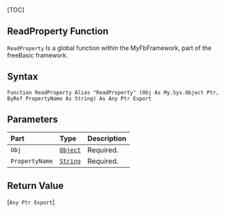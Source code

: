 [TOC]
## ReadProperty Function

`ReadProperty` Is a global function within the MyFbFramework, part of the freeBasic framework.
## Syntax

```freeBasic
Function ReadProperty Alias "ReadProperty" (Obj As My.Sys.Object Ptr, ByRef PropertyName As String) As Any Ptr Export
```

## Parameters

|Part|Type|Description|
| :------------ | :------------ | :------------ |
|`Obj`|[`Object`]("https://www.freebasic.net/wiki/KeyPgObject")|Required.|
|`PropertyName`|[`String`]("https://www.freebasic.net/wiki/KeyPgString")|Required.|

## Return Value
[`Any Ptr Export`]

